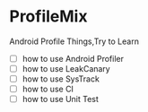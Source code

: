 # ProfileMix


Android Profile Things,Try to Learn 

- [ ] how to use Android Profiler 
- [ ] how to use LeakCanary
- [ ] how to use SysTrack
- [ ] how to use CI 
- [ ] how to use Unit Test
